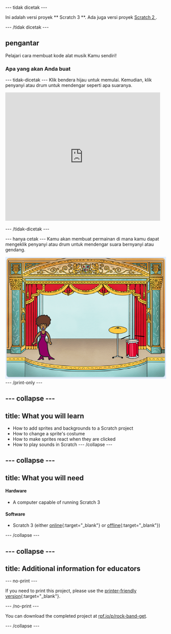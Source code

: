 \--- tidak dicetak \---

Ini adalah versi proyek ** Scratch 3 **. Ada juga versi proyek [ Scratch 2 ](https://projects.raspberrypi.org/en/projects/rock-band-scratch2).

\--- /tidak dicetak \---

## pengantar

Pelajari cara membuat kode alat musik Kamu sendiri!

### Apa yang akan Anda buat

\--- tidak-dicetak \--- Klik bendera hijau untuk memulai. Kemudian, klik penyanyi atau drum untuk mendengar seperti apa suaranya.

<div class="scratch-preview">
  <iframe allowtransparency="true" width="485" height="402" src="https://scratch.mit.edu/projects/embed/26741186/?autostart=false" frameborder="0" scrolling="no"></iframe>
</div>

\--- /tidak-dicetak \---

\--- hanya cetak \--- Kamu akan membuat permainan di mana kamu dapat mengeklik penyanyi atau drum untuk mendengar suara bernyanyi atau gendang.

![game screenshot](images/demo.png) \--- /print-only \---

## \--- collapse \---

## title: What you will learn

+ How to add sprites and backgrounds to a Scratch project
+ How to change a sprite's costume
+ How to make sprites react when they are clicked
+ How to play sounds in Scratch \--- /collapse \---

## \--- collapse \---

## title: What you will need

#### Hardware

+ A computer capable of running Scratch 3

#### Software

+ Scratch 3 (either [online](http://rpf.io/scratchon){:target="_blank"} or [offline](http://rpf.io/scratchoff){:target="_blank"})

\--- /collapse \---

## \--- collapse \---

## title: Additional information for educators

\--- no-print \---

If you need to print this project, please use the [printer-friendly version](https://projects.raspberrypi.org/en/projects/rock-band/print){:target="_blank"}.

\--- /no-print \---

You can download the completed project at [rpf.io/p/rock-band-get](http://rpf.io/p/en/rock-band-get).

\--- /collapse \---